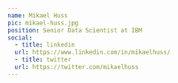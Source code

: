 ```yaml
---
name: Mikael Huss
pic: mikael-huss.jpg
position: Senior Data Scientist at IBM
social:
  - title: linkedin
  url: https://www.linkedin.com/in/mikaelhuss/
  - title: twitter
  url: https://twitter.com/mikaelhuss
---
```

